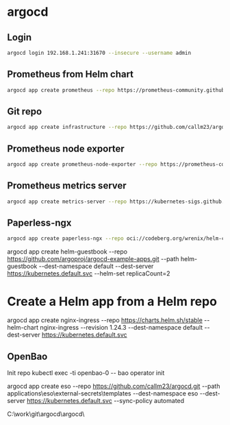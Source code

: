 # argocd

## Login

```bash
argocd login 192.168.1.241:31670 --insecure --username admin
```

## Prometheus from Helm chart

```bash
argocd app create prometheus --repo https://prometheus-community.github.io/helm-charts --helm-chart prometheus --revision 25.8.0 --dest-namespace monitoring --dest-server https://kubernetes.default.svc --sync-policy automated --values values.yaml
```

## Git repo

```bash
argocd app create infrastructure --repo https://github.com/callm23/argocd.git --path infrastructure --dest-namespace infrastructure --dest-server https://kubernetes.default.svc --sync-policy automated
```

## Prometheus node exporter

```bash
argocd app create prometheus-node-exporter --repo https://prometheus-community.github.io/helm-charts --helm-chart prometheus-node-exporter --revision 4.46.1 --dest-namespace monitoring --dest-server https://kubernetes.default.svc --sync-policy automated --values values.yaml
```

## Prometheus metrics server

```bash
argocd app create metrics-server --repo https://kubernetes-sigs.github.io/metrics-server/ --helm-chart metrics-server --revision 3.12.2 --dest-namespace monitoring --dest-server https://kubernetes.default.svc --sync-policy automated --values values.yaml
```

## Paperless-ngx

```bash
argocd app create paperless-ngx --repo oci://codeberg.org/wrenix/helm-charts/paperless-ngx --revision 0.2.1 --dest-namespace paperless-ngx --dest-server https://kubernetes.default.svc --sync-policy automated --values values.yaml
```

  argocd app create helm-guestbook --repo https://github.com/argoproj/argocd-example-apps.git --path helm-guestbook --dest-namespace default --dest-server https://kubernetes.default.svc --helm-set replicaCount=2

  # Create a Helm app from a Helm repo
  argocd app create nginx-ingress --repo https://charts.helm.sh/stable --helm-chart nginx-ingress --revision 1.24.3 --dest-namespace default --dest-server https://kubernetes.default.svc

## OpenBao

Init repo
kubectl exec -ti openbao-0 -- bao operator init

argocd app create eso --repo https://github.com/callm23/argocd.git --path applications\eso\external-secrets\templates --dest-namespace eso --dest-server https://kubernetes.default.svc --sync-policy automated

C:\work\git\argocd\argocd\